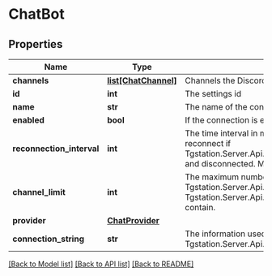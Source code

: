 # ChatBot

## Properties
Name | Type | Description | Notes
------------ | ------------- | ------------- | -------------
**channels** | [**list[ChatChannel]**](ChatChannel.md) | Channels the Discord bot should listen/announce in | [optional] 
**id** | **int** | The settings id | [optional] 
**name** | **str** | The name of the connection | [optional] 
**enabled** | **bool** | If the connection is enabled | [optional] 
**reconnection_interval** | **int** | The time interval in minutes the chat bot attempts to reconnect if Tgstation.Server.Api.Models.Internal.ChatBot.Enabled and disconnected. Must not be zero. | [optional] 
**channel_limit** | **int** | The maximum number of Tgstation.Server.Api.Models.ChatChannels the Tgstation.Server.Api.Models.Internal.ChatBot may contain. | [optional] 
**provider** | [**ChatProvider**](ChatProvider.md) |  | [optional] 
**connection_string** | **str** | The information used to connect to the Tgstation.Server.Api.Models.Internal.ChatBot.Provider | [optional] 

[[Back to Model list]](../README.md#documentation-for-models) [[Back to API list]](../README.md#documentation-for-api-endpoints) [[Back to README]](../README.md)

